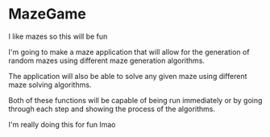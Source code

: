 # MazeGame
I like mazes so this will be fun

I'm going to make a maze application that will allow for the generation of random mazes using different maze generation algorithms.

The application will also be able to solve any given maze using different maze solving algorithms.

Both of these functions will be capable of being run immediately or by going through each step and showing the process of the algorithms.

I'm really doing this for fun lmao